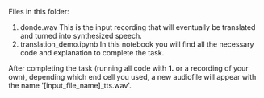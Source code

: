 Files in this folder:
1.  donde.wav
    This is the input recording that will eventually be translated and turned into synthesized speech.
2.  translation_demo.ipynb
    In this notebook you will find all the necessary code and explanation to complete the task.

After completing the task (running all code with **1.** or a recording of your own), depending which end cell you used, a new audiofile will appear with the name '[input_file_name]_tts.wav'.